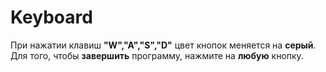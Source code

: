 # Keyboard
При нажатии клавиш **"W","A","S","D"** цвет кнопок меняется на **серый**.
Для того, чтобы **завершить** программу, нажмите на **любую** кнопку.
